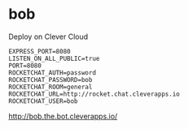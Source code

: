 # bob

Deploy on Clever Cloud

```shell
EXPRESS_PORT=8080
LISTEN_ON_ALL_PUBLIC=true
PORT=8080
ROCKETCHAT_AUTH=password
ROCKETCHAT_PASSWORD=bob
ROCKETCHAT_ROOM=general
ROCKETCHAT_URL=http://rocket.chat.cleverapps.io
ROCKETCHAT_USER=bob
```

http://bob.the.bot.cleverapps.io/
